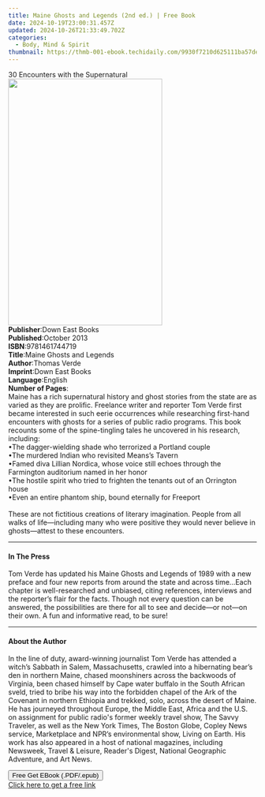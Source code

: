 ```yaml
---
title: Maine Ghosts and Legends (2nd ed.) | Free Book
date: 2024-10-19T23:00:31.457Z
updated: 2024-10-26T21:33:49.702Z
categories:
  - Body, Mind & Spirit
thumbnail: https://thmb-001-ebook.techidaily.com/9930f7210d625111ba57de2f32937268feabc1dc4a55601f2ec6bdb8f2645d38.jpg
---
```

<main id="book-container">
  <div class="flex flex-col">
    <div class="book-brief flex-1 py-6 px-4 sm:p-6 md:py-10 md:px-8">
      <!-- brief-->
      <div class="book-brief-main">30 Encounters with the Supernatural</div>
    </div>
    <div
      class="book-meta-info flex-1 grid gap-4 col-start-1 col-end-3 row-start-1 sm:mb-6 sm:grid-cols-4 lg:gap-6 lg:col-start-2 lg:row-end-6 lg:row-span-6 lg:mb-0"
    >
      <div
        class="book-meta-info-left place-content-center mt-4 p-4 text-sm leading-6 col-start-2 col-span-2 dark:text-slate-400"
      >
        <img
          class="w-full h-500 object-cover rounded-lg sm:h-255 sm:col-span-2 lg:col-span-full"
          src="https://img-001-ebook.techidaily.com/08d548ea41aaeebdfd36c821773846d94a436f7be13bba9a78bef81c7661fc34.jpg"
          alt=""
          width="312"
          height="500"
        />
      </div>
      <div
        class="book-meta-info-right mt-2 col-start-1 row-start-2 col-span-3 self-center"
      >
        <!-- meta data  -->
        <div class="flex flex-col px-4 md:px-8">
          <div class="flex-1">
            <strong>Publisher</strong>:<span class="px-2">Down East Books</span>
          </div>
          <div class="flex-1">
            <strong>Published</strong>:<span class="px-2">October 2013</span>
          </div>
          <div class="flex-1">
            <strong>ISBN</strong>:<span class="px-2">9781461744719</span>
          </div>
          <div class="flex-1">
            <strong>Title</strong>:<span class="px-2"
              >Maine Ghosts and Legends</span
            >
          </div>
          <div class="flex-1">
            <strong>Author</strong>:<span class="px-2">Thomas Verde</span>
          </div>
          <div class="flex-1">
            <strong>Imprint</strong>:<span class="px-2">Down East Books</span>
          </div>
          <div class="flex-1">
            <strong>Language</strong>:<span class="px-2">English</span>
          </div>
          <div class="flex-1">
            <strong>Number of Pages</strong>:<span class="px-2"></span>
          </div>
        </div>
      </div>
    </div>
    <div class="book-description flex-1 py-6 px-4 sm:p-6 md:py-10 md:px-8">
      <div class="book-description-main">
        <div accordion-content="" id="description">
          Maine has a rich supernatural history and ghost stories from the state
          are as varied as they are prolific. Freelance writer and reporter Tom
          Verde first became interested in such eerie occurrences while
          researching first-hand encounters with ghosts for a series of public
          radio programs. This book recounts some of the spine-tingling tales he
          uncovered in his research, including:<br />•The dagger-wielding shade
          who terrorized a Portland couple<br />•The murdered Indian who
          revisited Means’s Tavern<br />•Famed diva Lillian Nordica, whose voice
          still echoes through the Farmington auditorium named in her honor<br />•The
          hostile spirit who tried to frighten the tenants out of an Orrington
          house<br />•Even an entire phantom ship, bound eternally for
          Freeport<br /><br />These are not fictitious creations of literary
          imagination. People from all walks of life—including many who were
          positive they would never believe in ghosts—attest to these
          encounters.<br />
        </div>
      </div>
    </div>
    <div class="book-excerpts flex-1 py-6 px-4 sm:p-6 md:py-10 md:px-8">
      <!-- excerpts-->
      <div class="book-excerpts-main">
        <hr />
        <h4 class="placeholder placeholder-heading">
          <span>In The Press</span>
        </h4>
        <p>
          Tom Verde has updated his Maine Ghosts and Legends of 1989 with a new
          preface and four new reports from around the state and across
          time…Each chapter is well-researched and unbiased, citing references,
          interviews and the reporter’s flair for the facts. Though not every
          question can be answered, the possibilities are there for all to see
          and decide—or not—on their own. A fun and informative read, to be
          sure!
        </p>
      </div>
    </div>
    <div class="book-about-author flex-1 py-6 px-4 sm:p-6 md:py-10 md:px-8">
      <!-- about author-->
      <div class="book-main-author-main">
        <hr />
        <h4 class="placeholder placeholder-heading">
          <span>About the Author</span>
        </h4>
        <p>
          In the line of duty, award-winning journalist Tom Verde has attended a
          witch’s Sabbath in Salem, Massachusetts, crawled into a hibernating
          bear’s den in northern Maine, chased moonshiners across the backwoods
          of Virginia, been chased himself by Cape water buffalo in the South
          African sveld, tried to bribe his way into the forbidden chapel of the
          Ark of the Covenant in northern Ethiopia and trekked, solo, across the
          desert of Maine. He has journeyed throughout Europe, the Middle East,
          Africa and the U.S. on assignment for public radio's former weekly
          travel show, The Savvy Traveler, as well as the New York Times, The
          Boston Globe, Copley News service, Marketplace and NPR’s environmental
          show, Living on Earth. His work has also appeared in a host of
          national magazines, including Newsweek, Travel &amp; Leisure, Reader's
          Digest, National Geographic Adventure, and Art News.<br />
        </p>
      </div>
    </div>
    <div class="book-free-get flex-1 py-6 px-4 sm:p-6 md:py-10 md:px-8">
      <button
        id="btn-free-get"
        class="bg-blue-500 hover:bg-blue-700 text-white font-bold py-2 px-4 rounded"
      >
        Free Get EBook (.PDF/.epub)
      </button>
      <div id="countdown-display" class="px-2 text-lg mt-2"></div>
      <a
        id="free-link"
        class="hidden bg-blue-500 hover:bg-blue-700 text-white font-bold py-2 px-4 rounded"
        href="https://www.ebooks.com/en-us/book/1771134/maine-ghosts-and-legends/thomas-verde/"
        target="_blank"
        >Click here to get a free link</a
      >
    </div>
    <script>
      let countdownTime = 0;
      let countdownInterval = null;
      document
        .getElementById('btn-free-get')
        .addEventListener('click', startCountdown);
      function startCountdown() {
        countdownTime = new Date().getTime() + 60000 * 3;
        countdownInterval = setInterval(updateCountdown, 1000);
        document.getElementById('btn-free-get').disabled = true;
        document
          .getElementById('btn-free-get')
          .classList.add('bg-gray-500', 'cursor-not-allowed');
      }
      function updateCountdown() {
        let currentTime = new Date().getTime();
        let timeLeft = countdownTime - currentTime;
        let secondsLeft = Math.floor(timeLeft / 1000);
        document.getElementById('countdown-display').innerHTML =
          `Remaining time: ${secondsLeft} seconds.`;
        if (secondsLeft <= 0) {
          clearInterval(countdownInterval);
          document.getElementById('btn-free-get').classList.add('hidden');
          document.getElementById('free-link').classList.remove('hidden');
          document.getElementById('countdown-display').innerHTML = '';
        }
      }
    </script>
  </div>
</main>

<ins class="adsbygoogle"
      style="display:block"
      data-ad-client="ca-pub-7571918770474297"
      data-ad-slot="8358498916"
      data-ad-format="auto"
      data-full-width-responsive="true"></ins>
    